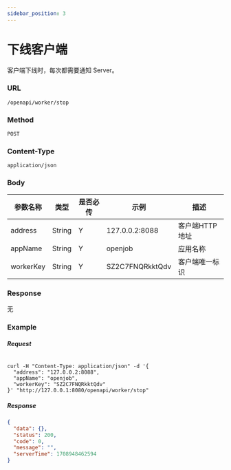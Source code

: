 ```yaml
---
sidebar_position: 3
---
```


# 下线客户端
客户端下线时，每次都需要通知 Server。

### URL

`/openapi/worker/stop`

### Method

`POST`

### Content-Type

`application/json`

### Body

|参数名称|类型| 是否必传 | 示例|描述 |
| ----- | ----- |-----|--|--|
|address|String| Y |127.0.0.2:8088 | 客户端HTTP地址 |
|appName|String| Y |openjob | 应用名称 |
|workerKey|String| Y |SZ2C7FNQRkktQdv | 客户端唯一标识 |

### Response

无

### Example

##### Request

```shell

curl -H "Content-Type: application/json" -d '{
  "address": "127.0.0.2:8088",
  "appName": "openjob",
  "workerKey": "SZ2C7FNQRkktQdv"
}' "http://127.0.0.1:8080/openapi/worker/stop"

```

##### Response

```json
{
  "data": {},
  "status": 200,
  "code": 0,
  "message": "",
  "serverTime": 1708948462594
}
```